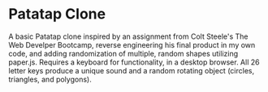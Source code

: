 # Patatap Clone
A basic Patatap clone inspired by an assignment from Colt Steele's The Web Develper Bootcamp, reverse engineering his final product in my own code, and adding randomization of multiple, random shapes utilizing paper.js. Requires a keyboard for functionality, in a desktop browser. All 26 letter keys produce a unique sound and a random rotating object (circles, triangles, and polygons).

